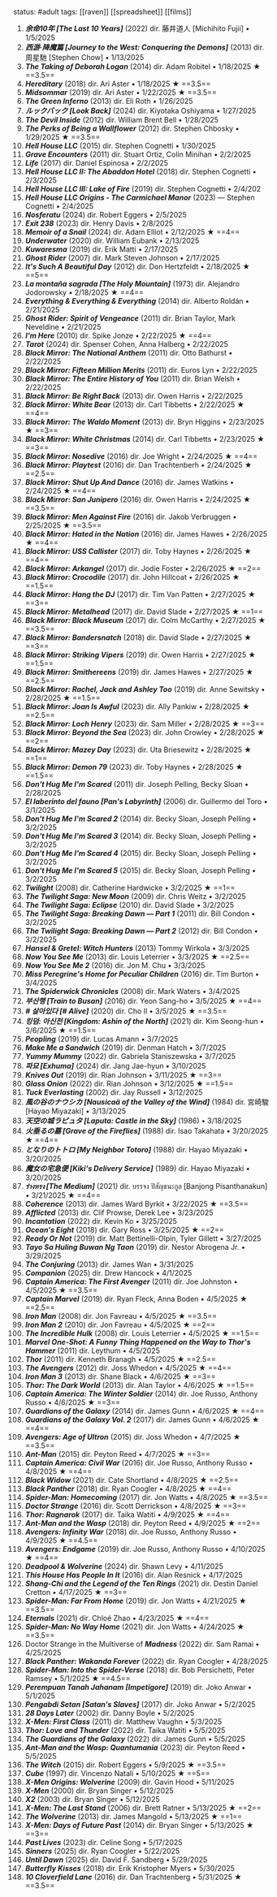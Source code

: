 status: #adult 
tags: [[raven]] [[spreadsheet]] [[films]] 

1. ***余命10年 [The Last 10 Years]*** (2022) dir. 藤井道人 [Michihito Fujii] • 1/5/2025
2. ***西游·降魔篇 [Journey to the West: Conquering the Demons]*** (2013) dir. 周星馳 [Stephen Chow] • 1/13/2025
3. ***The Taking of Deborah Logan*** (2014) dir. Adam Robitel • 1/18/2025 ★ ==3.5==
4. ***Hereditary*** (2018) dir. Ari Aster • 1/18/2025 ★ ==3.5==
5. ***Midsommar*** (2019) dir. Ari Aster • 1/22/2025 ★ ==3.5==
6. ***The Green Inferno*** (2013) dir. Eli Roth • 1/26/2025
7. ***ルックバック [Look Back]*** (2024) dir. Kiyotaka Oshiyama • 1/27/2025
8. ***The Devil Inside*** (2012) dir. William Brent Bell • 1/28/2025
9. ***The Perks of Being a Wallflower*** (2012) dir. Stephen Chbosky • 1/29/2025 ★ ==3.5==
10. ***Hell House LLC*** (2015) dir. Stephen Cognetti • 1/30/2025
11. ***Grave Encounters*** (2011) dir. Stuart Ortiz, Colin Minihan • 2/2/2025
12. ***Life*** (2017) dir. Daniel Espinosa • 2/2/2025
13. ***Hell House LLC II: The Abaddon Hotel*** (2018) dir. Stephen Cognetti • 2/3/2025
14. ***Hell House LLC III: Lake of Fire*** (2019) dir. Stephen Cognetti • 2/4/202
15. ***Hell House LLC Origins - The Carmichael Manor*** (2023) — Stephen Cognetti • 2/4/2025
16. ***Nosferatu*** (2024) dir. Robert Eggers • 2/5/2025
17. ***Exit 238*** (2023) dir. Henry Davis • 2/8/2025
18. ***Memoir of a Snail*** (2024) dir. Adam Elliot • 2/12/2025 ★ ==4==
19. ***Underwater*** (2020) dir. William Eubank • 2/13/2025
20. ***Kuwaresma*** (2019) dir. Erik Matti • 2/17/2025
21. ***Ghost Rider*** (2007) dir. Mark Steven Johnson • 2/17/2025
22. ***It's Such A Beautiful Day*** (2012) dir. Don Hertzfeldt • 2/18/2025 ★ ==5==
23. ***La montaña sagrada [The Holy Mountain]*** (1973) dir. Alejandro Jodorowsky • 2/18/2025 ★ ==4==
24. ***Everything & Everything & Everything*** (2014) dir. Alberto Roldán • 2/21/2025
25. ***Ghost Rider: Spirit of Vengeance*** (2011) dir. Brian Taylor, Mark Neveldine • 2/21/2025
26. ***I'm Here*** (2010) dir. Spike Jonze • 2/22/2025 ★ ==4==
27. ***Tarot*** (2024) dir. Spenser Cohen, Anna Halberg • 2/22/2025
28. ***Black Mirror: The National Anthem*** (2011) dir. Otto Bathurst • 2/22/2025
29. ***Black Mirror: Fifteen Million Merits*** (2011) dir. Euros Lyn • 2/22/2025
30. ***Black Mirror: The Entire History of You*** (2011) dir. Brian Welsh • 2/22/2025
31. ***Black Mirror: Be Right Back*** (2013) dir. Owen Harris • 2/22/2025
32. ***Black Mirror: White Bear*** (2013) dir. Carl Tibbetts • 2/22/2025 ★ ==4==
33. ***Black Mirror: The Waldo Moment*** (2013) dir. Bryn Higgins • 2/23/2025 ★ ==3==
34. ***Black Mirror: White Christmas*** (2014) dir. Carl Tibbetts • 2/23/2025 ★ ==3==
35. ***Black Mirror: Nosedive*** (2016) dir. Joe Wright • 2/24/2025 ★ ==4==
36. ***Black Mirror: Playtest*** (2016) dir. Dan Trachtenberh • 2/24/2025 ★ ==2.5==
37. ***Black Mirror: Shut Up And Dance*** (2016) dir. James Watkins • 2/24/2025 ★ ==4==
38. ***Black Mirror: San Junipero*** (2016) dir. Owen Harris • 2/24/2025 ★ ==3.5==
39. ***Black Mirror: Men Against Fire*** (2016) dir. Jakob Verbruggen • 2/25/2025 ★ ==3.5==
40. ***Black Mirror: Hated in the Nation*** (2016) dir. James Hawes • 2/26/2025 ★ ==4==
41. ***Black Mirror: USS Callister*** (2017) dir. Toby Haynes • 2/26/2025 ★ ==4==
42. ***Black Mirror: Arkangel*** (2017) dir. Jodie Foster • 2/26/2025 ★ ==2==
43. ***Black Mirror: Crocodile*** (2017) dir. John Hillcoat • 2/26/2025 ★ ==1.5==
44. ***Black Mirror: Hang the DJ*** (2017) dir. Tim Van Patten • 2/27/2025 ★ ==3==
45. ***Black Mirror: Metalhead*** (2017) dir. David Slade • 2/27/2025 ★ ==1==
46. ***Black Mirror: Black Museum*** (2017) dir. Colm McCarthy • 2/27/2025 ★ ==3.5==
47. ***Black Mirror: Bandersnatch*** (2018) dir. David Slade • 2/27/2025 ★ ==3==
48. ***Black Mirror: Striking Vipers*** (2019) dir. Owen Harris • 2/27/2025 ★ ==1.5==
49. ***Black Mirror: Smithereens*** (2019) dir. James Hawes • 2/27/2025 ★ ==2.5==
50. ***Black Mirror: Rachel, Jack and Ashley Too*** (2019) dir. Anne Sewitsky • 2/28/2025 ★ ==1.5==
51. ***Black Mirror: Joan Is Awful*** (2023) dir. Ally Pankiw • 2/28/2025 ★ ==2.5==
52. ***Black Mirror: Loch Henry*** (2023) dir. Sam Miller • 2/28/2025 ★ ==3==
53. ***Black Mirror: Beyond the Sea*** (2023) dir. John Crowley • 2/28/2025 ★ ==2==
54. ***Black Mirror: Mazey Day*** (2023) dir. Uta Briesewitz • 2/28/2025 ★ ==1==
55. ***Black Mirror: Demon 79*** (2023) dir. Toby Haynes • 2/28/2025 ★ ==1.5==
56. ***Don't Hug Me I'm Scared*** (2011) dir. Joseph Pelling, Becky Sloan • 2/28/2025
57. ***El laberinto del fauno [Pan's Labyrinth]*** (2006) dir. Guillermo del Toro • 3/1/2025
58. ***Don't Hug Me I'm Scared 2*** (2014) dir. Becky Sloan, Joseph Pelling • 3/2/2025
59. ***Don't Hug Me I'm Scared 3*** (2014) dir. Becky Sloan, Joseph Pelling • 3/2/2025
60. ***Don't Hug Me I'm Scared 4*** (2015) dir. Becky Sloan, Joseph Pelling • 3/2/2025
61. ***Don't Hug Me I'm Scared 5*** (2015) dir. Becky Sloan, Joseph Pelling • 3/2/2025
62. ***Twilight*** (2008) dir. Catherine Hardwicke • 3/2/2025 ★ ==1==
63. ***The Twilight Saga: New Moon*** (2009) dir. Chris Weitz • 3/2/2025
64. ***The Twilight Saga: Eclipse*** (2010) dir. David Slade • 3/2/2025
65. ***The Twilight Saga: Breaking Dawn — Part 1*** (2011) dir. Bill Condon • 3/2/2025
66. ***The Twilight Saga: Breaking Dawn — Part 2*** (2012) dir. Bill Condon •  3/2/2025
67. ***Hansel & Gretel: Witch Hunters*** (2013) Tommy Wirkola • 3/3/2025
68. ***Now You See Me*** (2013) dir. Louis Leterrier • 3/3/2025 ★ ==2.5==
69. ***Now You See Me 2*** (2016) dir. Jon M. Chu • 3/3/2025
70. ***Miss Peregrine's Home for Peculiar Children*** (2016) dir. Tim Burton • 3/4/2025
71. ***The Spiderwick Chronicles*** (2008) dir. Mark Waters • 3/4/2025
72. ***부산행 [Train to Busan]*** (2016) dir. Yeon Sang-ho • 3/5/2025 ★ ==4==
73. ***# 살아있다 [# Alive]*** (2020) dir. Cho Il • 3/5/2025 ★ ==3.5==
74. ***킹덤: 아신전 [Kingdom: Ashin of the North]*** (2021) dir. Kim Seong-hun • 3/6/2025 ★ ==1.5==
75. ***Peopling*** (2019) dir. Lucas Amann • 3/7/2025
76. ***Make Me a Sandwich*** (2019) dir. Denman Hatch • 3/7/2025
77. ***Yummy Mummy*** (2022) dir. Gabriela Staniszewska • 3/7/2025
78. ***파묘 [Exhuma]*** (2024) dir. Jang Jae-hyun • 3/10/2025
79. ***Knives Out*** (2019) dir. Rian Johnson • 3/11/2025 ★ ==3==
80. ***Glass Onion*** (2022) dir. Rian Johnson • 3/12/2025 ★ ==1.5==
81. ***Tuck Everlasting*** (2002) dir. Jay Russell • 3/12/2025
82. ***風の谷のナウシカ [Nausicaä of the Valley of the Wind]*** (1984) dir. 宮崎駿 [Hayao Miyazaki] • 3/13/2025
83. ***天空の城ラピュタ [Laputa: Castle in the Sky]*** (1986) • 3/18/2025
84. ***火垂るの墓 [Grave of the Fireflies]*** (1988) dir. Isao Takahata • 3/20/2025 ★ ==4==
85. ***となりのトトロ [My Neighbor Totoro]*** (1988) dir. Hayao Miyazaki • 3/20/2025
86. ***魔女の宅急便 [Kiki's Delivery Service]*** (1989) dir. Hayao Miyazaki • 3/20/2025
87. ***ร่างทรง [The Medium]*** (2021) dir. บรรจง ปิสัญธนะกูล [Banjong Pisanthanakun] • 3/21/2025 ★ ==4==
88. ***Coherence*** (2013) dir. James Ward Byrkit  • 3/22/2025 ★ ==3.5==
89. ***Afflicted*** (2013) dir. Clif Prowse, Derek Lee  • 3/23/2025     
90. ***Incantation*** (2022) dir. Kevin Ko • 3/25/2025
91. ***Ocean's Eight*** (2018) dir. Gary Ross • 3/25/2025 ★ ==2==
92. ***Ready Or Not*** (2019) dir. Matt Bettinelli-Olpin, Tyler Gillett • 3/27/2025
93. ***Tayo Sa Huling Buwan Ng Taon*** (2019) dir. Nestor Abrogena Jr. • 3/29/2025
94. ***The Conjuring*** (2013) dir. James Wan • 3/31/2025 
95. ***Companion*** (2025) dir. Drew Hancock • 4/1/2025
96. ***Captain America: The First Avenger*** (2011) dir. Joe Johnston • 4/5/2025 ★ ==3.5==
97. ***Captain Marvel*** (2019) dir. Ryan Fleck, Anna Boden • 4/5/2025 ★ ==2.5==
98. ***Iron Man*** (2008) dir. Jon Favreau • 4/5/2025 ★ ==3.5==
99. ***Iron Man 2*** (2010) dir. Jon Favreau • 4/5/2025 ★ ==2== 
100. ***The Incredible Hulk*** (2008) dir. Louis Leterrier • 4/5/2025 ★ ==1.5==
101. ***Marvel One-Shot: A Funny Thing Happened on the Way to Thor's Hammer*** (2011) dir. Leythum • 4/5/2025 
102. ***Thor*** (2011) dir. Kenneth Branagh • 4/5/2025 ★ ==2.5==
103. ***The Avengers*** (2012) dir. Joss Whedon • 4/5/2025 ★ ==4==
104. ***Iron Man 3*** (2013) dir. Shane Black • 4/6/2025 ★ ==3== 
105. ***Thor: The Dark World*** (2013) dir. Alan Taylor • 4/6/2025 ★ ==1.5==
106. ***Captain America: The Winter Soldier*** (2014) dir. Joe Russo, Anthony Russo • 4/6/2025 ★ ==3==
107. ***Guardians of the Galaxy*** (2014) dir. James Gunn • 4/6/2025 ★ ==4==
108. ***Guardians of the Galaxy Vol. 2*** (2017) dir. James Gunn • 4/6/2025 ★ ==4==
109. ***Avengers: Age of Ultron*** (2015) dir. Joss Whedon • 4/7/2025 ★ ==3.5==
110. ***Ant-Man*** (2015) dir. Peyton Reed • 4/7/2025 ★ ==3==
111. ***Captain America: Civil War*** (2016) dir. Joe Russo, Anthony Russo • 4/8/2025 ★ ==4==
112. ***Black Widow*** (2021) dir. Cate Shortland • 4/8/2025 ★ ==2.5==
113. ***Black Panther*** (2018) dir. Ryan Coogler • 4/8/2025 ★ ==4==
114. ***Spider-Man: Homecoming*** (2017) dir. Jon Watts • 4/8/2025 ★ ==3.5==
115. ***Doctor Strange*** (2016) dir. Scott Derrickson • 4/8/2025 ★ ==3==
116. ***Thor: Ragnarok*** (2017) dir. Taika Watiti • 4/9/2025 ★ ==4==
117. ***Ant-Man and the Wasp*** (2018) dir. Peyton Reed • 4/9/2025 ★ ==2==
118. ***Avengers: Infinity War*** (2018) dir. Joe Russo, Anthony Russo • 4/9/2025 ★ ==4.5==
119. ***Avengers: Endgame*** (2019) dir. Joe Russo, Anthony Russo • 4/10/2025 ★ ==4==
120. ***Deadpool & Wolverine*** (2024) dir. Shawn Levy • 4/11/2025 
121. ***This House Has People In It*** (2016) dir. Alan Resnick • 4/17/2025
122. ***Shang-Chi and the Legend of the Ten Rings*** (2021) dir. Destin Daniel Cretton • 4/17/2025 ★ ==3==
123. ***Spider-Man: Far From Home*** (2019) dir. Jon Watts • 4/21/2025 ★ ==3.5== 
124. ***Eternals*** (2021) dir. Chloé Zhao • 4/23/2025 ★ ==4==
125. ***Spider-Man: No Way Home*** (2021) dir. Jon Watts • 4/24/2025 ★ ==3.5==
126. Doctor Strange in the Multiverse of ***Madness*** (2022) dir. Sam Ramai • 4/25/2025
127. ***Black Panther: Wakanda Forever*** (2022) dir. Ryan Coogler • 4/28/2025 
128. ***Spider-Man: Into the Spider-Verse*** (2018) dir. Bob Persichetti, Peter Ramsey • 5/1/2025 ★ ==4.5==
129. ***Perempuan Tanah Jahanam [Impetigore]*** (2019) dir. Joko Anwar • 5/1/2025 
130. ***Pengabdi Setan [Satan's Slaves]*** (2017) dir. Joko Anwar • 5/2/2025
131. ***28 Days Later*** (2002) dir. Danny Boyle • 5/2/2025
132. ***X-Men: First Class*** (2011) dir. Matthew Vaughn • 5/3/2025 
133. ***Thor: Love and Thunder*** (2022) dir. Taika Watiti • 5/5/2025
134. ***The Guardians of the Galaxy*** (2022) dir. James Gunn • 5/5/2025
135. ***Ant-Man and the Wasp: Quantumania*** (2023) dir. Peyton Reed • 5/5/2025
136. ***The Witch*** (2015) dir. Robert Eggers • 5/9/2025 ★ ==3.5==
137. ***Cube*** (1997) dir. Vincenzo Natali • 5/10/2025 ★ ==5==
138. ***X-Men Origins: Wolverine*** (2009) dir. Gavin Hood • 5/11/2025 
139. ***X-Men*** (2000) dir. Bryan Singer • 5/12/2025
140. ***X2*** (2003) dir. Bryan Singer • 5/12/2025
141. ***X-Men: The Last Stand*** (2006) dir. Brett Ratner • 5/13/2025 ★ ==2==
142. ***The Wolverine*** (2013) dir. James Mangold • 5/13/2025 ★ ==1==
143. ***X-Men: Days of Future Past*** (2014) dir. Bryan Singer • 5/13/2025 ★ ==3==
144. ***Past Lives*** (2023) dir. Celine Song • 5/17/2025
145. ***Sinners*** (2025) dir. Ryan Coogler • 5/22/2025
146. ***Until Dawn*** (2025) dir. David F. Sandberg • 5/29/2025
147. ***Butterfly Kisses*** (2018) dir. Erik Kristopher Myers • 5/30/2025 
148. ***10 Cloverfield Lane*** (2016) dir. Dan Trachtenberg • 5/31/2025 ★ ==3.5==